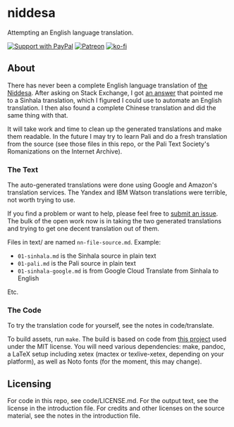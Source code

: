 # niddesa

Attempting an English language translation.

[![Support with PayPal](https://img.shields.io/badge/paypal-donate-yellow.png)](https://paypal.me/zacanger) [![Patreon](https://img.shields.io/badge/patreon-donate-yellow.svg)](https://www.patreon.com/zacanger) [![ko-fi](https://img.shields.io/badge/donate-KoFi-yellow.svg)](https://ko-fi.com/U7U2110VB)

## About

There has never been a complete English language translation of [the
Niddesa](https://en.wikipedia.org/wiki/Niddesa). After asking on Stack Exchange,
I got [an answer](https://buddhism.stackexchange.com/a/43712/19522) that pointed
me to a Sinhala translation, which I figured I could use to automate an English
translation. I then also found a complete Chinese translation and did the same
thing with that.

It will take work and time to clean up the generated translations
and make them readable. In the future I may try to learn Pali and do a fresh
translation from the source (see those files in this repo, or the Pali Text
Society's Romanizations on the Internet Archive).

### The Text

The auto-generated translations were done using Google and Amazon's translation
services. The Yandex and IBM Watson translations were terrible, not worth trying
to use.

If you find a problem or want to help, please feel free to
[submit an issue](https://github.com/zacanger/niddesa/issues?q=is%3Aissue+is%3Aopen+sort%3Aupdated-desc).
The bulk of the open work now is in taking the two generated translations and
trying to get one decent translation out of them.

Files in text/ are named `nn-file-source.md`. Example:

* `01-sinhala.md` is the Sinhala source in plain text
* `01-pali.md` is the Pali source in plain text
* `01-sinhala-google.md` is from Google Cloud Translate from Sinhala to English

Etc.

### The Code

To try the translation code for yourself, see the notes in code/translate.

To build assets, run `make`. The build is based on code from
[this project](https://github.com/wikiti/pandoc-book-template)
used under the MIT license. You will need various dependencies: make, pandoc, a
LaTeX setup including xetex (mactex or texlive-xetex, depending on your
platform), as well as Noto fonts (for the moment, this may change).

## Licensing

For code in this repo, see code/LICENSE.md.
For the output text, see the license in the introduction file.
For credits and other licenses on the source material, see the notes in the
introduction file.
